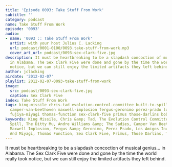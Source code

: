 ```yaml
---
title: 'Episode 0093: Take Stuff From Work'
subtitle: ''
category: podcast
name: Take Stuff From Work
episode: '0093'
audio:
- name: '0093 :: Take Stuff From Work'
  artist: with your host Julius C. Lacking
  url: podcast/0001-0100/0093.take-stuff-from-work.mp3
  cover_art_url: podcast/0093-sex-clark-five.jpg
description: It must be heartbreaking to be a slapdash concoction of musical genius…
  in Alabama. The Sex Clark Five were done and gone by the time the world really took
  notice, but we can still enjoy the limited artifacts they left behind.
author: jclacking
airdate: '2012-02-07'
playlist: 2012-02-07-0093-take-stuff-from-work
image:
  src: podcast/0093-sex-clark-five.jpg
  caption: Sex Clark Five
index: Take Stuff From Work
tags: king-missile chris-tad evolution-control-committee built-to-spill ditty-mu andre-williams-sadies
  camper-van-beethoven maxwell-implosion fergus-geronimo perez-prado los-amigos-invisibles
  fujiya-miyagi thomas-function sex-clark-five primus those-darlins bobs
keywords: King Missile, Chris &amp; Tad, The Evolution Control Committee, Built To
  Spill, The Ditty Mu, Andre Williams &amp; The Sadies, Camper Van Beethoven, The
  Maxwell Implosion, Fergus &amp; Geronimo, Perez Prado, Los Amigos Invisibles, Fujiya
  And Miyagi, Thomas Function, Sex Clark Five, Primus, Those Darlins, The Bobs
---
```

It must be heartbreaking to be a slapdash concoction of musical genius… in Alabama. The Sex Clark Five were done and gone by the time the world really took notice, but we can still enjoy the limited artifacts they left behind.
